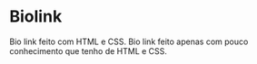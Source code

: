 # Biolink
Bio link feito com HTML e CSS.
Bio link feito apenas com pouco conhecimento que tenho de HTML e CSS.
